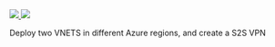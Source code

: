 <a href="https://portal.azure.com/#create/Microsoft.Template/uri/https%3A%2F%2Fraw.githubusercontent.com%2Favodovnik%2Fazurevnettovnet%2Fmaster%2F1.json" target="_blank">
    <img src="http://azuredeploy.net/deploybutton.png"/>
</a>

<a href="http://armviz.io/#/?load=https%3A%2F%2Fraw.githubusercontent.com%2Favodovnik%2Fazurevnettovnet%2Fmaster%2F1.json" target="_blank">
    <img src="http://armviz.io/visualizebutton.png"/>
</a>

Deploy two VNETS in different Azure regions, and create a S2S VPN
